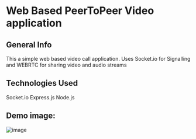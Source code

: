 # Web Based PeerToPeer Video application

## General Info

This a simple web based video call application. Uses Socket.io for Signalling and WEBRTC for sharing video and audio streams

## Technologies Used

Socket.io
Express.js
Node.js

## Demo image:
![image](https://user-images.githubusercontent.com/91714626/225140605-da1fa123-bc8c-4165-80cc-c26d6a92a53b.png)




